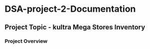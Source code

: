 # DSA-project-2-Documentation
## Project Topic - kultra Mega Stores Inventory 

### Project Overview
